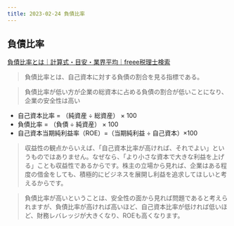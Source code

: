 ```yaml
---
title: 2023-02-24 負債比率
---
```


## 負債比率

[負債比率とは｜計算式・目安・業界平均｜freee税理士検索](https://advisors-freee.jp/article/category/cat-big-02/cat-small-04/13534/)

> 負債比率とは、自己資本に対する負債の割合を見る指標である。

> 負債比率が低い方が企業の総資本に占める負債の割合が低いことになり、企業の安全性は高い

- 自己資本比率 = （純資産 ÷ 総資産） × 100
- 負債比率 = （負債 ÷ 純資産） × 100
- 自己資本当期純利益率（ROE）=（当期純利益 ÷ 自己資本）×100

> 収益性の観点からいえば、「自己資本比率が高ければ、それでよい」というものではありません。なぜなら、「より小さな資本で大きな利益を上げる」ことも収益性であるからです。株主の立場から見れば、企業はある程度の借金をしても、積極的にビジネスを展開し利益を追求してほしいと考えるからです。

> 負債比率が高いということは、安全性の面から見れば問題であると考えられますが、負債比率が高ければ高いほど、自己資本比率が低ければ低いほど、財務レバレッジが大きくなり、ROEも高くなります。


